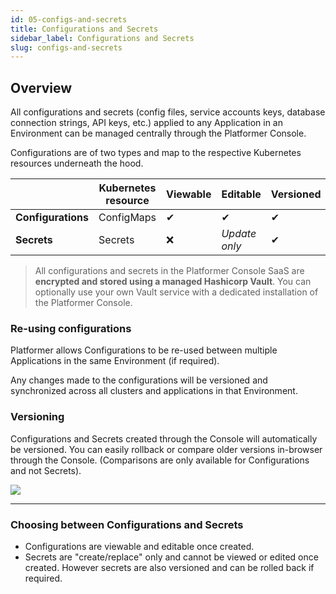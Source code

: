 ```yaml
---
id: 05-configs-and-secrets
title: Configurations and Secrets
sidebar_label: Configurations and Secrets
slug: configs-and-secrets
---
```


## Overview

All configurations and secrets (config files, service accounts keys, database connection strings, API keys, etc.) applied to any Application in an Environment can be managed centrally through the Platformer Console.

Configurations are of two types and map to the respective Kubernetes resources underneath the hood.

|                    | Kubernetes resource | Viewable | Editable       | Versioned |
| ------------------ | ------------------- | -------- | -------------  | --------- |
| **Configurations** | ConfigMaps          | ✔        | ✔             | ✔        |
| **Secrets**        | Secrets             | ❌       | _Update only_  | ✔        |

> All configurations and secrets in the Platformer Console SaaS are **encrypted and stored using a managed Hashicorp Vault**. You can optionally use your own Vault service with a dedicated installation of the Platformer Console.

### Re-using configurations

Platformer allows Configurations to be re-used between multiple Applications in the same Environment (if required). 

Any changes made to the configurations will be versioned and synchronized across all clusters and applications in that Environment. 

### Versioning

Configurations and Secrets created through the Console will automatically be versioned. You can easily rollback or compare older versions in-browser through the Console. (Comparisons are only available for Configurations and not Secrets).

![](../../../static/img/docs/env-config-1.png)

---

### Choosing between Configurations and Secrets

- Configurations are viewable and editable once created.
- Secrets are "create/replace" only and cannot be viewed or edited once created. However secrets are also versioned and can be rolled back if required.